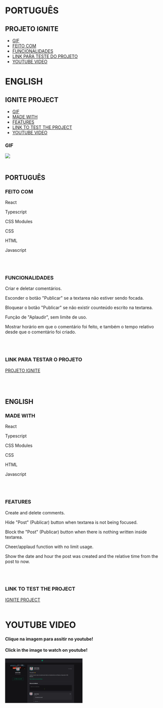 # PORTUGUÊS
## PROJETO IGNITE
* [GIF](#GIF)
* [FEITO COM](#FEITO-COM)
* [FUNCIONALIDADES](#FUNCIONALIDADES)
* [LINK PARA TESTE DO PROJETO](#LINK-PARA-TESTAR-O-PROJETO)
* [YOUTUBE VIDEO](#YOUTUBE-VIDEO)

# ENGLISH
## IGNITE PROJECT
* [GIF](#GIF)
* [MADE WITH](#MADE-WITH)
* [FEATURES](#FEATURES)
* [LINK TO TEST THE PROJECT](#LINK-TO-TEST-THE-PROJECT)
* [YOUTUBE VIDEO](#YOUTUBE-VIDEO)

### GIF
<img src="src/assets/Ignite.gif"/>
<br>
<br>

## PORTUGUÊS
### FEITO COM
<p>React</p>
<p>Typescript</p>
<p>CSS Modules</p>
<p>CSS</p>
<p>HTML</p>
<p>Javascript</p>
<br>
<br>


### FUNCIONALIDADES
<p>Criar e deletar comentários.</p>
<p>Esconder o botão "Publicar" se a textarea não estiver sendo focada.</p>
<p>Bloquear o botão "Publicar" se não existir counteúdo escrito na textarea.</p>
<p>Função de "Aplaudir", sem limite de uso.</p>
<p>Mostrar horário em que o comentário foi feito, e também o tempo relativo desde que o comentário foi criado.</p>
<br>
<br>

### LINK PARA TESTAR O PROJETO
<a href="https://vermillion-raindrop-2f3578.netlify.app">PROJETO IGNITE</a>
<br>
<br>
<br>
<br>


## ENGLISH

### MADE WITH
<p>React</p>
<p>Typescript</p>
<p>CSS Modules</p>
<p>CSS</p>
<p>HTML</p>
<p>Javascript</p>
<br>
<br>

### FEATURES
<p>Create and delete comments.</p>
<p>Hide "Post" (Publicar) button when textarea is not being focused.</p>
<p>Block the "Post" (Publicar) button when there is nothing written inside textarea.</p>
<p>Cheer/applaud function with no limit usage.</p>
<p>Show the date and hour the post was created and the relative time from the post to now.</p>
<br>
<br>

### LINK TO TEST THE PROJECT
<a href="https://vermillion-raindrop-2f3578.netlify.app/">IGNITE PROJECT</a>
<br>
<br>


# YOUTUBE VIDEO
#### Clique na imagem para assitir no youtube! 
#### Click in the image to watch on youtube!

[<img src="https://github.com/andr3felipe/Projeto-Ignite/blob/main/src/assets/ignite-youtube.png" width="50%">](https://www.youtube.com/watch?v=PBvu_LuRA9Q "Click to watch in youtube")


